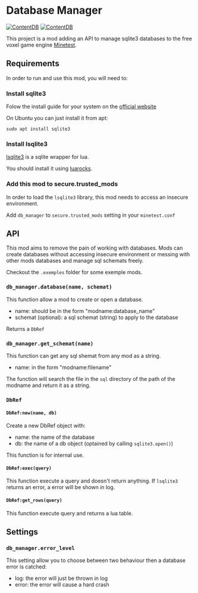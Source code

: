 # Database Manager

[![ContentDB](https://content.minetest.net/packages/AFCM/db_manager/shields/title/)](https://content.minetest.net/packages/AFCM/db_manager/)
[![ContentDB](https://content.minetest.net/packages/AFCM/db_manager/shields/downloads/)](https://content.minetest.net/packages/AFCM/db_manager/)

This project is a mod adding an API to manage sqlite3 databases to the free voxel game engine [Minetest](https://www.minetest.net/).

## Requirements

In order to run and use this mod, you will need to:

### Install sqlite3

Folow the install guide for your system on the [official website](https://sqlite.org)

On Ubuntu you can just install it from apt:
```
sudo apt install sqlite3
```

### Install lsqlite3

[lsqlite3](http://lua.sqlite.org) is a sqlite wrapper for lua.

You should install it using [luarocks](https://luarocks.org/modules/dougcurrie/lsqlite3).

### Add this mod to secure.trusted_mods

In order to load the `lsqlite3` library, this mod needs to access an insecure environment.

Add `db_manager` to `secure.trusted_mods` setting in your `minetest.conf`

## API

This mod aims to remove the pain of working with databases.
Mods can create databases without accessing insecure environment or messing with other mods databases and manage sql schemats freely.

Checkout the `.exemples` folder for some exemple mods.

### `db_manager.database(name, schemat)`

This function allow a mod to create or open a database.

* name: should be in the form "modname:database_name"
* schemat (optional): a sql schemat (string) to apply to the database

Returns a `DbRef`

### `db_manager.get_schemat(name)`

This function can get any sql shemat from any mod as a string.

* name: in the form "modname:filename"

The function will search the file in the `sql` directory of the path of the modname and return it as a string.

### `DbRef`

#### `DbRef:new(name, db)`

Create a new DbRef object with:

* name: the name of the database
* db: the name of a db object (optained by calling `sqlite3.open()`)

This function is for internal use.

#### `DbRef:exec(query)`

This function execute a query and doesn't return anything.
If `lsqlite3` returns an error, a error will be shown in log.

#### `DbRef:get_rows(query)`

This function execute query and returns a lua table.

## Settings

### `db_manager.error_level`

This setting allow you to choose between two behaviour then a database error is catched:

* log: the error will just be thrown in log
* error: the error will cause a hard crash